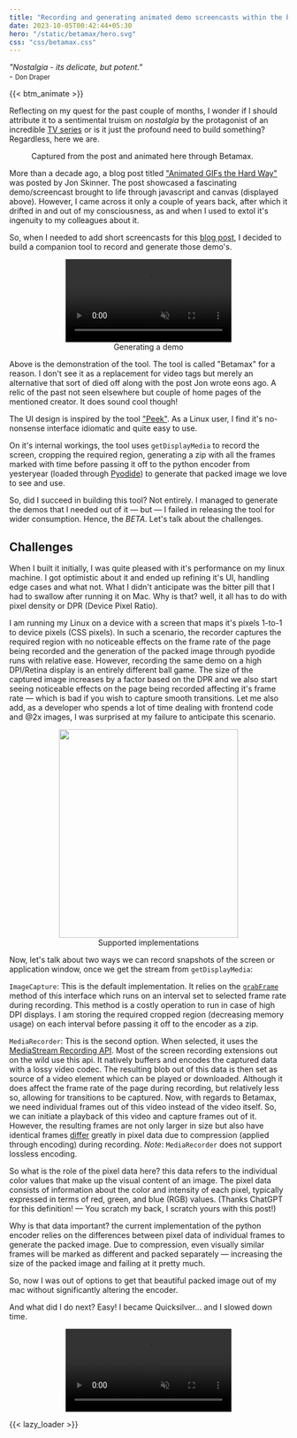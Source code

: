 ```yaml
---
title: "Recording and generating animated demo screencasts within the browser"
date: 2023-10-05T00:42:44+05:30
hero: "/static/betamax/hero.svg"
css: "css/betamax.css"
---
```


<div class="br"></div>
 
<p align="left" class="quote">
<i>"Nostalgia - its delicate, but potent." </i>
  <br/>
  <span class="ptg">- <small>Don Draper</small></span>
</p>

<div class="br"></div>
<div class="br"></div>
<div class="br"></div>

{{< btm_animate >}}

Reflecting on my quest for the past couple of months, I wonder if I should attribute it to a sentimental truism on *nostalgia* by the protagonist of an incredible <a target="blank" href="https://en.wikipedia.org/wiki/Mad_Men">TV series</a> or is it just the profound need to build something? Regardless, here we are.

<figure>
  <canvas id="btm_sublime"></canvas>
  <script>
      const timeline = [{"delay":689,"blit":[[0,0,800,446,0,0]]},{"delay":344,"blit":[[718,500,9,10,147,12],[432,36,115,18,411,36],[450,516,37,12,740,92],[286,98,225,15,265,98],[504,514,47,18,731,124],[223,278,29,15,202,278],[349,323,203,15,328,323],[223,278,29,15,258,383],[789,498,9,12,101,431]]},{"delay":204,"blit":[[631,517,25,17,390,37],[718,510,9,3,181,51],[728,494,9,3,496,51],[693,518,25,12,737,92],[351,516,25,18,243,96],[190,514,23,18,728,124],[60,528,22,12,737,192],[284,514,17,30,728,230],[326,516,25,18,180,276],[656,518,37,10,722,312],[326,516,25,18,306,321],[301,516,25,18,236,381],[504,500,114,14,3,430]]},{"delay":78,"blit":[[618,500,52,17,0,96],[148,516,25,18,243,96],[792,472,6,4,737,100],[190,499,114,15,3,430]]},{"delay":197,"blit":[[792,468,6,4,728,124],[728,498,52,17,0,276],[123,516,25,18,180,276],[504,501,9,12,3,431]]},{"delay":79,"blit":[[792,464,6,4,745,130],[740,481,52,17,0,321],[123,516,25,18,306,321],[780,498,9,12,3,431]]},{"delay":664,"blit":[[792,476,6,3,736,139],[740,464,52,17,0,381],[98,516,25,18,236,381],[728,482,9,12,3,431]]},{"delay":129,"blit":[[147,12,9,10,147,12],[614,482,114,18,390,36],[413,516,37,12,737,92],[459,446,226,18,243,96],[237,514,47,18,728,124],[30,516,30,18,180,276],[415,464,204,18,306,321],[0,516,30,18,236,381]]},{"delay":85,"blit":[[685,446,114,18,390,36],[376,516,37,12,737,92],[233,446,226,18,243,96],[190,514,47,18,728,124],[211,464,30,18,180,276],[211,464,204,18,306,321],[755,515,30,18,236,381]]},{"delay":151,"blit":[[619,464,121,18,390,36],[60,516,38,12,737,92],[0,446,233,18,243,96],[670,500,48,18,728,124],[0,464,37,18,180,276],[0,464,211,18,306,321],[718,515,37,18,236,381]]},{"delay":100,"blit":[[404,499,100,17,418,36],[595,517,36,12,740,92],[212,482,212,17,271,96],[551,514,44,18,733,124],[0,499,16,17,208,276],[0,499,190,17,334,321],[0,499,16,17,264,381]]},{"delay":1002,"blit":[[304,499,100,17,425,36],[741,92,36,12,741,92],[0,482,212,17,278,96],[733,124,45,18,733,124],[424,482,16,17,215,276],[424,482,190,17,341,321],[424,482,16,17,271,381]]},{"delay":4000,"blit":[[181,51,9,3,181,51],[181,51,9,3,517,51],[0,96,52,17,0,96],[285,96,3,17,285,96],[737,192,22,12,737,192],[728,230,17,30,728,230],[0,276,52,17,0,276],[222,276,3,17,222,276],[722,312,37,10,722,312],[0,321,52,17,0,321],[222,276,3,17,348,321],[0,381,52,17,0,381],[222,276,3,17,278,381],[3,430,107,15,3,430]]}];
      setAnimation("demos/sublime/packed_image.png", timeline, 'btm_sublime');
  </script>
 <figcaption>Captured from the post and animated here through Betamax.</figcaption>
</figure>

<div class="br"></div>

More than a decade ago, a blog post titled  <a href="https://www.sublimetext.com/~jps/animated_gifs_the_hard_way.html" target="blank">"Animated GIFs the Hard Way"</a> was posted by Jon Skinner. The post showcased a fascinating demo/screencast brought to life through javascript and canvas (displayed above). However, I came across it only a couple of years back, after which it drifted in and out of my consciousness, as and when I used to extol it's ingenuity to my colleagues about it.

So, when I needed to add short screencasts for this <a href="proposal-for-a-navigation-panel-for-complex-or-perhaps-bloated-admin-interfaces/">blog post</a>, I decided to build a companion tool to record and generate those demo's.

<div class="br"></div>

<figure align="center"> 
  <video class="lazy betamax-demo" autoplay playsinline muted controls>
    <source data-src="betamax.mp4" type="video/mp4"/>
  </video>
  <figcaption>Generating a demo</figcaption>
</figure>

<div class="br"></div>

Above is the demonstration of the tool. The tool is called "Betamax" for a reason. I don't see it as a replacement for video tags but merely an alternative that sort of died off along with the post Jon wrote eons ago. A relic of the past not seen elsewhere but couple of home pages of the mentioned creator. It does sound cool though!

The UI design is inspired by the tool <a target="blank" href="https://github.com/phw/peek">"Peek"</a>. As a Linux user, I find it's no-nonsense interface idiomatic and quite easy to use.


<div class="journey-demo">
 <canvas id="btm_journey_1"></canvas>
 <script>
      const timeline2 = [{"delay":400,"blit":[[0,0,402,514,0,0]]},{"delay":50,"blit":[[339,1976,23,28,116,438]]},{"delay":50,"blit":[[384,1328,16,21,116,445],[384,1349,15,21,101,472]]},{"delay":50,"blit":[[362,1976,21,28,95,472]]},{"delay":50,"blit":[[362,1982,18,22,95,481]]},{"delay":50,"blit":[[362,1984,18,20,95,484]]},{"delay":400,"blit":[[362,1983,18,21,95,485]]},{"delay":50,"blit":[[0,1899,402,48,0,455],[384,1370,10,10,0,504],[394,1370,6,10,392,504]]},{"delay":50,"blit":[[0,1446,402,109,0,405]]},{"delay":50,"blit":[[0,873,402,228,0,286]]},{"delay":50,"blit":[[0,1101,402,227,0,124],[0,1328,384,118,9,360],[339,1947,43,29,356,485],[0,2172,120,24,0,488]]},{"delay":50,"blit":[[0,514,402,359,0,55],[0,1842,384,57,9,415],[312,2083,88,16,32,488],[384,1380,4,9,394,498],[395,1380,6,3,3,511]]},{"delay":50,"blit":[[0,1555,402,105,0,13],[28,625,340,109,28,124],[0,1947,339,55,28,235],[28,804,339,53,28,303],[0,1660,384,106,9,366],[312,2099,88,14,32,488],[377,1960,4,9,394,498],[388,1380,7,4,2,510]]},{"delay":50,"blit":[[0,1766,402,76,0,0],[28,1179,340,113,28,78],[29,709,338,45,29,195],[19,1352,339,48,28,260],[46,825,258,12,46,311],[0,2002,338,55,29,318],[46,838,258,19,46,324],[21,1696,14,28,30,390],[312,2057,78,26,52,394],[387,577,6,9,387,409],[356,1076,18,19,356,484],[312,2083,88,14,32,488]]},{"delay":50,"blit":[[0,2142,312,30,33,439]]},{"delay":50,"blit":[[0,2057,312,44,33,425]]},{"delay":4000,"blit":[[0,2101,312,41,33,423]]}];
      setAnimation("demos/journey_1/packed_image.png", timeline2, "btm_journey_1");
  </script>
</div>


On it's internal workings, the tool uses `getDisplayMedia` to record the screen, cropping the required region, generating a zip with all the frames marked with time before passing it off to the python encoder from yesteryear (loaded through <a href="https://pyodide.org/en/stable/">Pyodide</a>) to generate that packed image we love to see and use.

So, did I succeed in building this tool? Not entirely. I managed to generate the demos that I needed out of it  &mdash; but  &mdash; I failed in releasing the tool for wider consumption. Hence, the *BETA*. Let's talk about the challenges.

## Challenges

When I built it initially, I was quite pleased with it's performance on my linux machine. I got optimistic about it and ended up refining it's UI, handling edge cases and what not. What I didn't anticipate was the bitter pill that I had to swallow after running it on Mac. Why is that? well, it all has to do with pixel density or DPR (Device Pixel Ratio). 

I am running my Linux on a device with a screen that maps it's pixels 1-to-1 to device pixels (CSS pixels). In such a scenario, the recorder captures the required region  with no noticeable effects on the frame rate of the page being recorded and the generation of the packed image through pyodide runs with relative ease. However, recording the same demo on a high DPI/Retina display is an entirely different ball game. The size of the captured image increases by a factor based on the DPR and we also start seeing noticeable effects on the page being recorded affecting it's frame rate &mdash; which is bad if you wish to capture smooth transitions. Let me also add, as a developer who spends a lot of time dealing with frontend code and @2x images, I was surprised at my failure to anticipate this scenario.

<figure align="center">
  <picture>
    <source srcset="/betamax/implementation.png" media="(max-width: 767px), (max-device-width: 767px), (max-resolution: 1dppx)"/>
    <source srcset="/betamax/implementation@2x.png" media="(min-resolution: 2dppx)">
    <img src="/betamax/implementation.png" width="324" height="377"/>
  </picture>
  <figcaption>Supported implementations</figcaption>
</figure>

Now, let's talk about two ways we can record snapshots of the screen or application window, once we get the stream from `getDisplayMedia`:

`ImageCapture`: This is the default implementation. It relies on the <a href="https://developer.mozilla.org/en-US/docs/Web/API/ImageCapture/grabFrame" target="_blank">`grabFrame`</a> method of this interface which runs on an interval set to selected frame rate during recording. This method is a costly operation to run in case of high DPI displays. I am storing the required cropped region (decreasing memory usage)  on each interval before passing it off to the encoder as a zip.

`MediaRecorder`: This is the second option. When selected, it uses the <a href="https://developer.mozilla.org/en-US/docs/Web/API/MediaStream_Recording_API">MediaStream Recording API</a>. Most of the screen recording extensions out on the wild use this api. It natively buffers and encodes the captured data with a lossy video codec. The resulting blob out of this data is then set as source of a video element which can be played or downloaded.  Although it does affect the frame rate of the page during recording, but relatively less so, allowing for transitions to be captured. Now, with regards to Betamax, we need individual frames out of this video instead of the video itself. So, we can initiate a playback of this video and capture frames out of it.
However, the resulting frames are not only larger in size but also have identical frames <a href="https://github.com/vegetableman/betamax/issues/2">differ</a> greatly in pixel data due to compression (applied through encoding) during recording. *Note*: `MediaRecorder` does not support lossless encoding.

So what is the role of the pixel data here? this data refers to the individual color values that make up the visual content of an image. The pixel data consists of information about the color and intensity of each pixel, typically expressed in terms of red, green, and blue (RGB) values. (Thanks ChatGPT for this definition! &mdash; You scratch my back, I scratch yours with this post!)

Why is that data important? the current implementation of the python encoder relies on the differences between pixel data of individual frames to generate the packed image. Due to compression, even visually similar frames will be marked as different and packed separately &mdash; increasing the size of the packed image and failing at it pretty much.

So, now I was out of options to get that beautiful packed image out of my mac without significantly altering the encoder. 

And what did I do next? Easy! I became Quicksilver... and I slowed down time.

<div align="center"> 
  <video class="lazy" autoplay playsinline muted loop>
    <source data-src="quicksilver.mp4" type="video/mp4"/>
  </video>
</div>




{{< lazy_loader >}}






